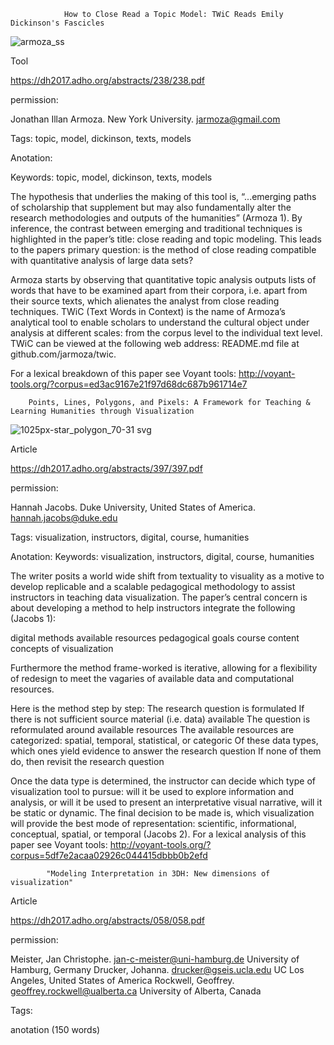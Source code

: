            		How to Close Read a Topic Model: TWiC Reads Emily Dickinson's Fascicles
						
![armoza_ss](https://user-images.githubusercontent.com/31863148/31349765-95dafd36-acf2-11e7-9098-7ab75665bb80.png)

		

Tool

https://dh2017.adho.org/abstracts/238/238.pdf

permission:

Jonathan Illan Armoza. New York University. jarmoza@gmail.com

Tags: topic, model, dickinson, texts, models

Anotation:

Keywords: topic, model, dickinson, texts, models

The hypothesis that underlies the making of this tool is, “...emerging paths of scholarship that supplement but may also fundamentally alter the research methodologies and outputs of the humanities” (Armoza 1). By inference, the contrast between emerging and traditional techniques is highlighted in the paper’s title: close reading and topic modeling. This leads to the papers primary question: is the method of close reading compatible with quantitative analysis of large data sets?

Armoza starts by observing that quantitative topic analysis outputs lists of words that have to be examined apart from their corpora, i.e. apart from their source texts, which alienates the analyst from close reading techniques. TWiC (Text Words in Context) is the name of Armoza’s analytical tool to enable scholars to understand the cultural object under analysis at different scales: from the corpus level to the individual text level. TWiC can be viewed at the following web address: README.md file at github.com/jarmoza/twic.

For a lexical breakdown of this paper see Voyant tools: http://voyant-tools.org/?corpus=ed3ac9167e21f97d68dc687b961714e7 





	
		
		Points, Lines, Polygons, and Pixels: A Framework for Teaching & Learning Humanities through Visualization

		
		

![1025px-star_polygon_70-31 svg](https://user-images.githubusercontent.com/31863148/31350788-77bb2e1c-acf6-11e7-8fae-2ad356152b76.png)

 
 
 
Article

https://dh2017.adho.org/abstracts/397/397.pdf

permission:

Hannah Jacobs. Duke University, United States of America. hannah.jacobs@duke.edu

Tags: visualization, instructors, digital, course, humanities

Anotation:
Keywords: visualization, instructors, digital, course, humanities

The writer posits a world wide shift from textuality to visuality as a motive to develop replicable and a scalable pedagogical methodology to assist instructors in teaching data visualization.
The paper’s central concern is about developing a method to help instructors integrate the following (Jacobs 1):

digital methods 
available resources
pedagogical goals
course content 
concepts of visualization  

Furthermore the method frame-worked is iterative, allowing for a flexibility of redesign to meet the vagaries of available data and computational resources. 

Here is the method step by step:
The research question is formulated
If there is not sufficient source material (i.e. data) available
The question is reformulated around available resources
The available resources are categorized: spatial, temporal, statistical, or categoric
Of these data types, which ones yield evidence to answer the research question
If none of them do, then revisit the research question

Once the data type is determined, the instructor can decide which type of visualization tool to pursue: will it be used to explore information and analysis, or will it be used to present an interpretative visual narrative, will it be static or dynamic. The final decision to be made is, which visualization will provide the best mode of representation: scientific, 
informational, conceptual, spatial, or temporal (Jacobs 2). 
For a lexical analysis of this paper see Voyant tools: http://voyant-tools.org/?corpus=5df7e2acaa02926c044415dbbb0b2efd 
				
			
			"Modeling Interpretation in 3DH: New dimensions of visualization"

Article

https://dh2017.adho.org/abstracts/058/058.pdf

permission:

Meister, Jan Christophe. jan-c-meister@uni-hamburg.de University of Hamburg, Germany
Drucker, Johanna. drucker@gseis.ucla.edu UC Los Angeles, United States of America
Rockwell, Geoffrey. geoffrey.rockwell@ualberta.ca University of Alberta, Canada

Tags: 

anotation (150 words)
      
      
      
			
